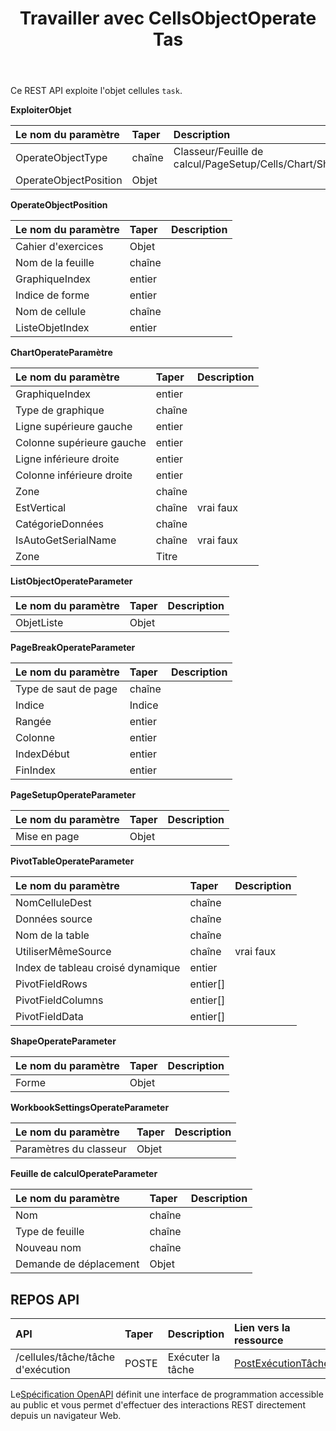 ﻿---
title: Travailler avec CellsObjectOperate Tas
second_title: Aspose.Cells Cloud Documen
type: docs
url: /fr/tasks/cells-object-operate/
aliases: [/working-with-cellsobjectoperate-task/]
description: "Cells.Cloud API pour Excel fonctionner : tâche d'exploitation de l'objet cellules"
weight: 20
---
Ce REST API exploite l'objet cellules `task`.

**ExploiterObjet**

|Le nom du paramètre|Taper|Description|
|:- |:- |:- |
| OperateObjectType| chaîne| Classeur/Feuille de calcul/PageSetup/Cells/Chart/Shape/ListObject/PivotTable/WorkbookSettings/PageBreak|
| OperateObjectPosition| Objet||

**OperateObjectPosition**

|Le nom du paramètre|Taper|Description|
|:- |:- |:- |
| Cahier d'exercices| Objet||
| Nom de la feuille| chaîne||
| GraphiqueIndex| entier||
| Indice de forme| entier||
| Nom de cellule| chaîne||
| ListeObjetIndex| entier||


**ChartOperateParamètre**

|Le nom du paramètre|Taper|Description|
|:- |:- |:- |
| GraphiqueIndex| entier||
| Type de graphique| chaîne||
| Ligne supérieure gauche| entier||
| Colonne supérieure gauche| entier||
| Ligne inférieure droite| entier||
| Colonne inférieure droite| entier||
| Zone| chaîne||
| EstVertical| chaîne| vrai faux|
| CatégorieDonnées| chaîne||
| IsAutoGetSerialName| chaîne| vrai faux|
| Zone| Titre||

**ListObjectOperateParameter** 

|Le nom du paramètre|Taper|Description|
|:- |:- |:- |
| ObjetListe| Objet||

**PageBreakOperateParameter**

|Le nom du paramètre|Taper|Description|
|:- |:- |:- |
| Type de saut de page| chaîne||
| Indice| Indice||
| Rangée| entier||
| Colonne| entier||
| IndexDébut| entier||
| FinIndex| entier||


**PageSetupOperateParameter**

|Le nom du paramètre|Taper|Description|
|:- |:- |:- |
| Mise en page| Objet||


**PivotTableOperateParameter**

|Le nom du paramètre|Taper|Description|
|:- |:- |:- |
| NomCelluleDest| chaîne||
| Données source| chaîne||
| Nom de la table| chaîne||
| UtiliserMêmeSource| chaîne| vrai faux|
| Index de tableau croisé dynamique| entier||
| PivotFieldRows|entier[]||
| PivotFieldColumns|entier[]||
|PivotFieldData|entier[]||


**ShapeOperateParameter**


|Le nom du paramètre|Taper|Description|
|:- |:- |:- |
| Forme| Objet||


**WorkbookSettingsOperateParameter**


|Le nom du paramètre|Taper|Description|
|:- |:- |:- |
| Paramètres du classeur| Objet||

**Feuille de calculOperateParameter**


|Le nom du paramètre|Taper|Description|
|:- |:- |:- |
| Nom| chaîne||
| Type de feuille| chaîne||
| Nouveau nom| chaîne||
| Demande de déplacement| Objet||

## REPOS API

|**API**|**Taper**|**Description**|**Lien vers la ressource**|
|:- |:- |:- |:- |
|/cellules/tâche/tâche d'exécution|POSTE|Exécuter la tâche|[PostExécutionTâche](https://apireference.aspose.cloud/cells/#/Task/PostRunTask)|

 Le[Spécification OpenAPI](https://apireference.aspose.cloud/cells/#/Workbook/PostImportData) définit une interface de programmation accessible au public et vous permet d'effectuer des interactions REST directement depuis un navigateur Web.

